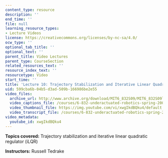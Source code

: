 ```yaml
---
content_type: resource
description: ''
end_time: ''
file: null
learning_resource_types:
- Lecture Videos
license: https://creativecommons.org/licenses/by-nc-sa/4.0/
ocw_type: ''
optional_tab_title: ''
optional_text: ''
parent_title: Video Lectures
parent_type: CourseSection
related_resources_text: ''
resource_index_text: ''
resourcetype: Video
start_time: ''
title: 'Lecture 10: Trajectory Stabilization and Iterative Linear Quadratic Regulator'
uid: 599cba6b-04b5-d3ad-509b-166986be2e55
video_files:
  archive_url: http://www.archive.org/download/MIT6_832S09/MIT6_832S09lec10_300k.mp4
  video_captions_file: /courses/6-832-underactuated-robotics-spring-2009/f8699a7006445321b0a596cfa0ab6931_xwgIkdBQku4.vtt
  video_thumbnail_file: https://img.youtube.com/vi/xwgIkdBQku4/default.jpg
  video_transcript_file: /courses/6-832-underactuated-robotics-spring-2009/077b34b397643fd97aeafd58623fa6be_xwgIkdBQku4.pdf
video_metadata:
  youtube_id: xwgIkdBQku4
---
```


**Topics covered:** Trajectory stabilization and iterative linear quadratic regulator (iLQR)

**Instructors:** Russell Tedrake


